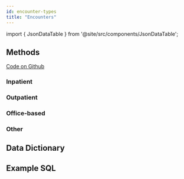 ```yaml
---
id: encounter-types
title: "Encounters"
---
```


import { JsonDataTable } from '@site/src/components/JsonDataTable';

## Methods

[Code on Github](https://github.com/tuva-health/tuva/tree/main/models/claims_preprocessing/encounters)

### Inpatient

### Outpatient

### Office-based

### Other

## Data Dictionary

## Example SQL